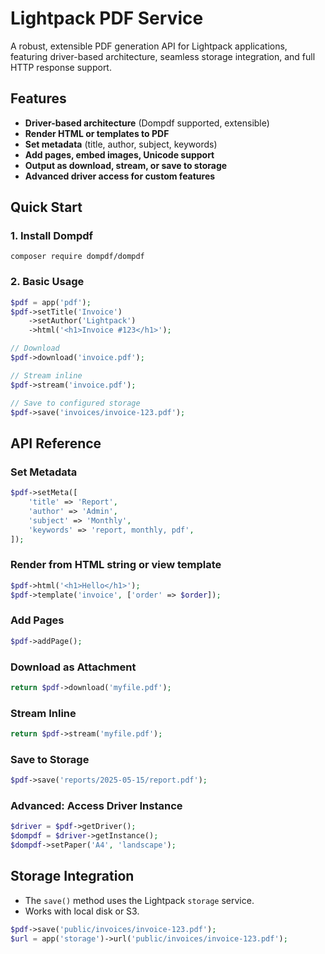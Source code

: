 # Lightpack PDF Service

A robust, extensible PDF generation API for Lightpack applications, featuring driver-based architecture, seamless storage integration, and full HTTP response support.

## Features
- **Driver-based architecture** (Dompdf supported, extensible)
- **Render HTML or templates to PDF**
- **Set metadata** (title, author, subject, keywords)
- **Add pages, embed images, Unicode support**
- **Output as download, stream, or save to storage**
- **Advanced driver access for custom features**

## Quick Start

### 1. Install Dompdf

```
composer require dompdf/dompdf
```

### 2. Basic Usage

```php
$pdf = app('pdf');
$pdf->setTitle('Invoice')
    ->setAuthor('Lightpack')
    ->html('<h1>Invoice #123</h1>');

// Download
$pdf->download('invoice.pdf');

// Stream inline
$pdf->stream('invoice.pdf');

// Save to configured storage
$pdf->save('invoices/invoice-123.pdf');
```

## API Reference

### Set Metadata
```php
$pdf->setMeta([
    'title' => 'Report',
    'author' => 'Admin',
    'subject' => 'Monthly',
    'keywords' => 'report, monthly, pdf',
]);
```

### Render from HTML string or view template
```php
$pdf->html('<h1>Hello</h1>');
$pdf->template('invoice', ['order' => $order]);
```

### Add Pages
```php
$pdf->addPage();
```

### Download as Attachment
```php
return $pdf->download('myfile.pdf');
```

### Stream Inline
```php
return $pdf->stream('myfile.pdf');
```

### Save to Storage
```php
$pdf->save('reports/2025-05-15/report.pdf');
```

### Advanced: Access Driver Instance
```php
$driver = $pdf->getDriver();
$dompdf = $driver->getInstance();
$dompdf->setPaper('A4', 'landscape');
```

## Storage Integration
- The `save()` method uses the Lightpack `storage` service.
- Works with local disk or S3.
  
```php
$pdf->save('public/invoices/invoice-123.pdf');
$url = app('storage')->url('public/invoices/invoice-123.pdf');
```
